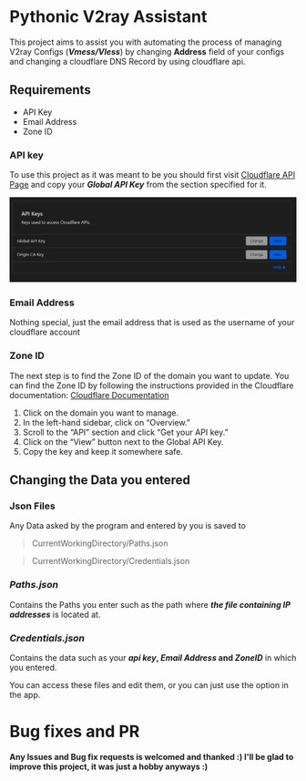 # Pythonic V2ray Assistant

This project aims to assist you with automating the process of managing V2ray Configs 
(***Vmess/Vless***) by changing **Address** field of your configs and changing a 
cloudflare DNS Record by using cloudflare api.

## Requirements

* API Key
* Email Address
* Zone ID

### API key
To use this project as it was meant to be you should first visit [Cloudflare API Page](https://dash.cloudflare.com/profile/api-tokens)
and copy your ***Global API Key*** from the section specified for it.

![img_1.png](img_1.png)

### Email Address
Nothing special, just the email address that is used as the username of your cloudflare account

### Zone ID
The next step is to find the Zone ID of the domain you want to update. You can find the Zone ID by 
following the instructions provided in the Cloudflare documentation: [Cloudflare Documentation]( https://developers.cloudflare.com/fundamentals/get-started/basic-tasks/find-account-and-zone-ids/)

1. Click on the domain you want to manage.
2. In the left-hand sidebar, click on “Overview.”
3. Scroll to the “API” section and click “Get your API key.”
4. Click on the “View” button next to the Global API Key.
5. Copy the key and keep it somewhere safe.

## Changing the Data you entered
### Json Files
Any Data asked by the program and entered by you is saved to 
> CurrentWorkingDirectory/Paths.json

> CurrentWorkingDirectory/Credentials.json

### _Paths.json_ 
Contains the Paths you enter such as the path where **_the file containing IP addresses_** is located at.

### _Credentials.json_
Contains the data such as your **_api key_, _Email Address_ and _ZoneID_** in which you entered.

You can access these files and edit them, or you can just use the option in the app.

# Bug fixes and PR

**Any Issues and Bug fix requests is welcomed and thanked :) 
I'll be glad to improve this project, it was just a hobby anyways :)**